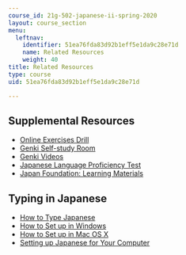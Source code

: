 ```yaml
---
course_id: 21g-502-japanese-ii-spring-2020
layout: course_section
menu:
  leftnav:
    identifier: 51ea76fda83d92b1eff5e1da9c28e71d
    name: Related Resources
    weight: 40
title: Related Resources
type: course
uid: 51ea76fda83d92b1eff5e1da9c28e71d

---
```


Supplemental Resources
----------------------

*   [Online Exercises Drill](http://web.mit.edu/21f.501/www/review.html)
*   [Genki Self-study Room](http://genki.japantimes.co.jp/self_en)
*   [Genki Videos](http://genki.japantimes.co.jp/self/genki-movie)
*   [Japanese Language Proficiency Test](http://www.jlpt.jp/e/)
*   [Japan Foundation: Learning Materials](https://www.jpf.go.jp/e/project/japanese/education/resource/index.html)

Typing in Japanese
------------------

*   [How to Type Japanese](https://www.coscom.co.jp/learnjapanese801/index.html)
*   [How to Set up in Windows](http://www.coscom.co.jp/learnjapanese801/install_ime.html)
*   [How to Set up in Mac OS X](https://redcocoon.org/cab/mysoft.html)
*   [Setting up Japanese for Your Computer](http://www.guidetojapanese.org/learn/resources/setup)